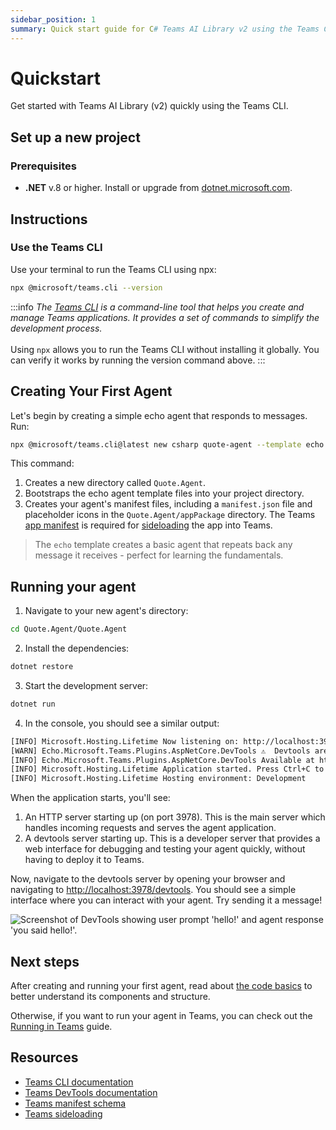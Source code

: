 ```yaml
---
sidebar_position: 1
summary: Quick start guide for C# Teams AI Library v2 using the Teams CLI to create and run your first .NET agent.
---
```


# Quickstart

Get started with Teams AI Library (v2) quickly using the Teams CLI.

## Set up a new project

### Prerequisites

- **.NET** v.8 or higher. Install or upgrade from [dotnet.microsoft.com](https://dotnet.microsoft.com/en-us/download).

## Instructions

### Use the Teams CLI

Use your terminal to run the Teams CLI using npx:


```sh
npx @microsoft/teams.cli --version
```


:::info
_The [Teams CLI](/developer-tools/cli) is a command-line tool that helps you create and manage Teams applications. It provides a set of commands to simplify the development process._<br /><br />
Using `npx` allows you to run the Teams CLI without installing it globally. You can verify it works by running the version command above.
:::

## Creating Your First Agent

Let's begin by creating a simple echo agent that responds to messages. Run:


```sh
npx @microsoft/teams.cli@latest new csharp quote-agent --template echo
```


This command:

1. Creates a new directory called `Quote.Agent`.
2. Bootstraps the echo agent template files into your project directory.
3. Creates your agent's manifest files, including a `manifest.json` file and placeholder icons in the `Quote.Agent/appPackage` directory. The Teams [app manifest](https://learn.microsoft.com/en-us/microsoftteams/platform/resources/schema/manifest-schema) is required for [sideloading](https://learn.microsoft.com/en-us/microsoftteams/platform/concepts/deploy-and-publish/apps-upload) the app into Teams.

> The `echo` template creates a basic agent that repeats back any message it receives - perfect for learning the fundamentals.

## Running your agent

1. Navigate to your new agent's directory:


```sh
cd Quote.Agent/Quote.Agent
```


2. Install the dependencies:


```sh
dotnet restore
```


3. Start the development server:


```sh
dotnet run
```


4. In the console, you should see a similar output:


```sh
[INFO] Microsoft.Hosting.Lifetime Now listening on: http://localhost:3978
[WARN] Echo.Microsoft.Teams.Plugins.AspNetCore.DevTools ⚠️  Devtools are not secure and should not be used production environments ⚠️
[INFO] Echo.Microsoft.Teams.Plugins.AspNetCore.DevTools Available at http://localhost:3978/devtools
[INFO] Microsoft.Hosting.Lifetime Application started. Press Ctrl+C to shut down.
[INFO] Microsoft.Hosting.Lifetime Hosting environment: Development
```


When the application starts, you'll see:

1. An HTTP server starting up (on port 3978). This is the main server which handles incoming requests and serves the agent application.
2. A devtools server starting up. This is a developer server that provides a web interface for debugging and testing your agent quickly, without having to deploy it to Teams.

Now, navigate to the devtools server by opening your browser and navigating to [http://localhost:3978/devtools](http://localhost:3978/devtools). You should see a simple interface where you can interact with your agent. Try sending it a message!

![Screenshot of DevTools showing user prompt 'hello!' and agent response 'you said hello!'.](/screenshots/devtools-echo-chat.png)

## Next steps

After creating and running your first agent, read about [the code basics](code-basics) to better understand its components and structure.

Otherwise, if you want to run your agent in Teams, you can check out the [Running in Teams](running-in-teams) guide.

## Resources

- [Teams CLI documentation](/developer-tools/cli)
- [Teams DevTools documentation](/developer-tools/devtools)
- [Teams manifest schema](https://learn.microsoft.com/en-us/microsoftteams/platform/resources/schema/manifest-schema)
- [Teams sideloading](https://learn.microsoft.com/en-us/microsoftteams/platform/concepts/deploy-and-publish/apps-upload)
